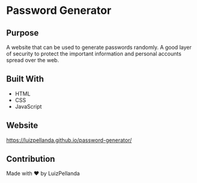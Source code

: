 # Password Generator

## Purpose
A website that can be used to generate passwords randomly. A good layer of security to protect the important information and personal accounts spread over the web.

## Built With
* HTML
* CSS
* JavaScript

## Website
https://luizpellanda.github.io/password-generator/

## Contribution
Made with ❤️ by LuizPellanda
